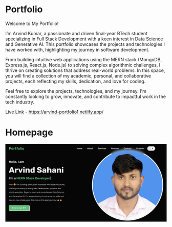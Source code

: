 # Portfolio
Welcome to My Portfolio!

I’m Arvind Kumar, a passionate and driven final-year BTech student specializing in Full Stack Development with a keen interest in Data Science and Generative AI. This portfolio showcases the projects and technologies I have worked with, highlighting my journey in software development.

From building intuitive web applications using the MERN stack (MongoDB, Express.js, React.js, Node.js) to solving complex algorithmic challenges, I thrive on creating solutions that address real-world problems. In this space, you will find a collection of my academic, personal, and collaborative projects, each reflecting my skills, dedication, and love for coding.

Feel free to explore the projects, technologies, and my journey. I'm constantly looking to grow, innovate, and contribute to impactful work in the tech industry.

Live Link - https://arvind-portfolio1.netlify.app/

# Homepage
![Portfolio Image](https://github.com/arvindk2025/Portfolio/blob/main/css/Portfolio.png)




